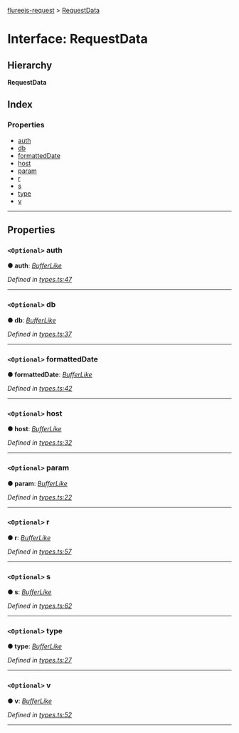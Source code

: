 [flureejs-request](../README.md) > [RequestData](../interfaces/requestdata.md)

# Interface: RequestData

## Hierarchy

**RequestData**

## Index

### Properties

- [auth](requestdata.md#auth)
- [db](requestdata.md#db)
- [formattedDate](requestdata.md#formatteddate)
- [host](requestdata.md#host)
- [param](requestdata.md#param)
- [r](requestdata.md#r)
- [s](requestdata.md#s)
- [type](requestdata.md#type)
- [v](requestdata.md#v)

---

## Properties

<a id="auth"></a>

### `<Optional>` auth

**● auth**: _[BufferLike](../#bufferlike)_

_Defined in [types.ts:47](https://github.com/StylusFrost/flureejs-request/blob/ed511ef/src/types.ts#L47)_

---

<a id="db"></a>

### `<Optional>` db

**● db**: _[BufferLike](../#bufferlike)_

_Defined in [types.ts:37](https://github.com/StylusFrost/flureejs-request/blob/ed511ef/src/types.ts#L37)_

---

<a id="formatteddate"></a>

### `<Optional>` formattedDate

**● formattedDate**: _[BufferLike](../#bufferlike)_

_Defined in [types.ts:42](https://github.com/StylusFrost/flureejs-request/blob/ed511ef/src/types.ts#L42)_

---

<a id="host"></a>

### `<Optional>` host

**● host**: _[BufferLike](../#bufferlike)_

_Defined in [types.ts:32](https://github.com/StylusFrost/flureejs-request/blob/ed511ef/src/types.ts#L32)_

---

<a id="param"></a>

### `<Optional>` param

**● param**: _[BufferLike](../#bufferlike)_

_Defined in [types.ts:22](https://github.com/StylusFrost/flureejs-request/blob/ed511ef/src/types.ts#L22)_

---

<a id="r"></a>

### `<Optional>` r

**● r**: _[BufferLike](../#bufferlike)_

_Defined in [types.ts:57](https://github.com/StylusFrost/flureejs-request/blob/ed511ef/src/types.ts#L57)_

---

<a id="s"></a>

### `<Optional>` s

**● s**: _[BufferLike](../#bufferlike)_

_Defined in [types.ts:62](https://github.com/StylusFrost/flureejs-request/blob/ed511ef/src/types.ts#L62)_

---

<a id="type"></a>

### `<Optional>` type

**● type**: _[BufferLike](../#bufferlike)_

_Defined in [types.ts:27](https://github.com/StylusFrost/flureejs-request/blob/ed511ef/src/types.ts#L27)_

---

<a id="v"></a>

### `<Optional>` v

**● v**: _[BufferLike](../#bufferlike)_

_Defined in [types.ts:52](https://github.com/StylusFrost/flureejs-request/blob/ed511ef/src/types.ts#L52)_

---

